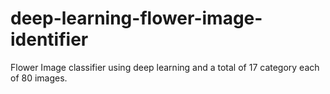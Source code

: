 # deep-learning-flower-image-identifier
Flower Image classifier using deep learning and a total of 17 category each of 80 images.
